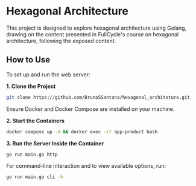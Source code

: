 
# Hexagonal Architecture

This project is designed to explore hexagonal architecture using Golang, drawing on the content presented in FullCycle's course on hexagonal architecture, following the exposed content.

## How to Use

To set up and run the web server:

**1. Clone the Project**
```bash
git clone https://github.com/BrunoSSantana/hexagonal_architeture.git
```

Ensure Docker and Docker Compose are installed on your machine.

**2. Start the Containers**
```bash
docker compose up -d && docker exec -it app-product bash
```

**3. Run the Server Inside the Container**
```bash
go run main.go http
```

For command-line interaction and to view available options, run:
```bash
go run main.go cli -h
```
